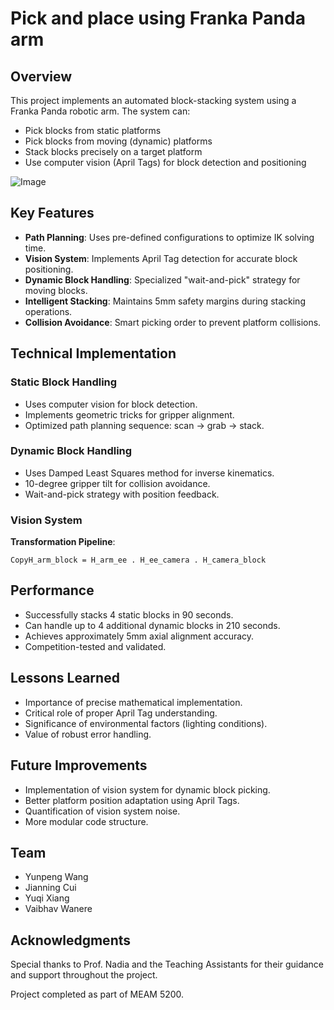 # Pick and place using Franka Panda arm

## Overview
This project implements an automated block-stacking system using a Franka Panda robotic arm. The system can:
- Pick blocks from static platforms
- Pick blocks from moving (dynamic) platforms
- Stack blocks precisely on a target platform
- Use computer vision (April Tags) for block detection and positioning

![Image](link-to-image)

## Key Features
- **Path Planning**: Uses pre-defined configurations to optimize IK solving time.
- **Vision System**: Implements April Tag detection for accurate block positioning.
- **Dynamic Block Handling**: Specialized "wait-and-pick" strategy for moving blocks.
- **Intelligent Stacking**: Maintains 5mm safety margins during stacking operations.
- **Collision Avoidance**: Smart picking order to prevent platform collisions.

## Technical Implementation

### Static Block Handling
- Uses computer vision for block detection.
- Implements geometric tricks for gripper alignment.
- Optimized path planning sequence: scan → grab → stack.

### Dynamic Block Handling
- Uses Damped Least Squares method for inverse kinematics.
- 10-degree gripper tilt for collision avoidance.
- Wait-and-pick strategy with position feedback.

### Vision System
**Transformation Pipeline**:

```
CopyH_arm_block = H_arm_ee . H_ee_camera . H_camera_block
```

## Performance
- Successfully stacks 4 static blocks in 90 seconds.
- Can handle up to 4 additional dynamic blocks in 210 seconds.
- Achieves approximately 5mm axial alignment accuracy.
- Competition-tested and validated.

## Lessons Learned
- Importance of precise mathematical implementation.
- Critical role of proper April Tag understanding.
- Significance of environmental factors (lighting conditions).
- Value of robust error handling.

## Future Improvements
- Implementation of vision system for dynamic block picking.
- Better platform position adaptation using April Tags.
- Quantification of vision system noise.
- More modular code structure.

## Team
- Yunpeng Wang
- Jianning Cui
- Yuqi Xiang
- Vaibhav Wanere

## Acknowledgments
Special thanks to Prof. Nadia and the Teaching Assistants for their guidance and support throughout the project.

Project completed as part of MEAM 5200.
